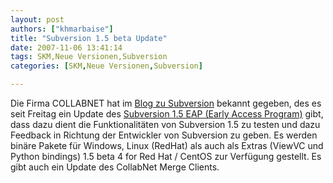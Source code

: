 ```yaml
---
layout: post
authors: ["khmarbaise"]
title: "Subversion 1.5 beta Update"
date: 2007-11-06 13:41:14
tags: SKM,Neue Versionen,Subversion
categories: [SKM,Neue Versionen,Subversion]

---
```

Die Firma COLLABNET hat im <a href="http://blogs.open.collab.net/svn/2007/11/updated-binarie.html"  title="Subversion Blog">Blog zu Subversion</a> bekannt gegeben, des es seit Freitag ein Update des <a href="http://merge-tracking.open.collab.net/servlets/ProjectProcess?tab=4"  title="Subverison 1.5 EAP">Subversion 1.5 EAP (Early Access Program)</a> gibt, dass dazu dient die Funktionalitäten von Subversion 1.5 zu testen und dazu Feedback in Richtung der Entwickler von Subversion zu geben. Es werden binäre Pakete für Windows, Linux (RedHat) als auch als Extras (ViewVC und Python bindings) 1.5 beta 4 for Red Hat / CentOS zur Verfügung gestellt. Es gibt auch ein Update des CollabNet Merge Clients.
